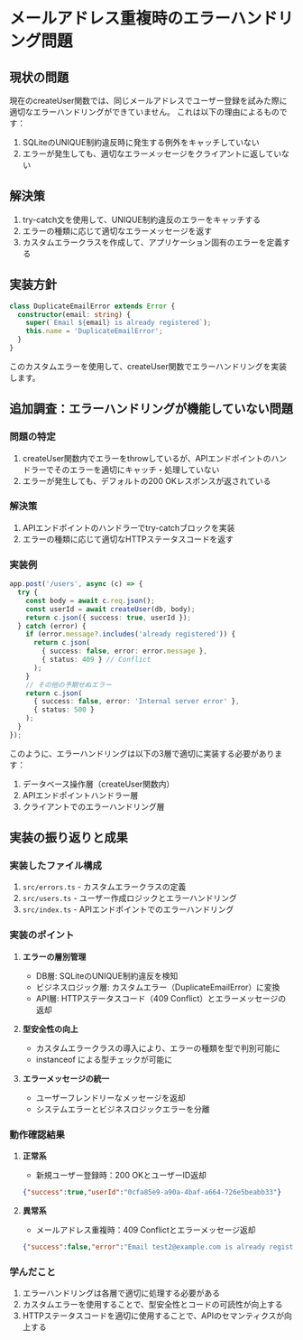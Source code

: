 # メールアドレス重複時のエラーハンドリング問題

## 現状の問題
現在のcreateUser関数では、同じメールアドレスでユーザー登録を試みた際に適切なエラーハンドリングができていません。
これは以下の理由によるものです：

1. SQLiteのUNIQUE制約違反時に発生する例外をキャッチしていない
2. エラーが発生しても、適切なエラーメッセージをクライアントに返していない

## 解決策

1. try-catch文を使用して、UNIQUE制約違反のエラーをキャッチする
2. エラーの種類に応じて適切なエラーメッセージを返す
3. カスタムエラークラスを作成して、アプリケーション固有のエラーを定義する

## 実装方針

```typescript
class DuplicateEmailError extends Error {
  constructor(email: string) {
    super(`Email ${email} is already registered`);
    this.name = 'DuplicateEmailError';
  }
}
```

このカスタムエラーを使用して、createUser関数でエラーハンドリングを実装します。

## 追加調査：エラーハンドリングが機能していない問題

### 問題の特定
1. createUser関数内でエラーをthrowしているが、APIエンドポイントのハンドラーでそのエラーを適切にキャッチ・処理していない
2. エラーが発生しても、デフォルトの200 OKレスポンスが返されている

### 解決策
1. APIエンドポイントのハンドラーでtry-catchブロックを実装
2. エラーの種類に応じて適切なHTTPステータスコードを返す

### 実装例
```typescript
app.post('/users', async (c) => {
  try {
    const body = await c.req.json();
    const userId = await createUser(db, body);
    return c.json({ success: true, userId });
  } catch (error) {
    if (error.message?.includes('already registered')) {
      return c.json(
        { success: false, error: error.message },
        { status: 409 } // Conflict
      );
    }
    // その他の予期せぬエラー
    return c.json(
      { success: false, error: 'Internal server error' },
      { status: 500 }
    );
  }
});
```

このように、エラーハンドリングは以下の3層で適切に実装する必要があります：
1. データベース操作層（createUser関数内）
2. APIエンドポイントハンドラー層
3. クライアントでのエラーハンドリング層

## 実装の振り返りと成果

### 実装したファイル構成
1. `src/errors.ts` - カスタムエラークラスの定義
2. `src/users.ts` - ユーザー作成ロジックとエラーハンドリング
3. `src/index.ts` - APIエンドポイントでのエラーハンドリング

### 実装のポイント
1. **エラーの層別管理**
   - DB層: SQLiteのUNIQUE制約違反を検知
   - ビジネスロジック層: カスタムエラー（DuplicateEmailError）に変換
   - API層: HTTPステータスコード（409 Conflict）とエラーメッセージの返却

2. **型安全性の向上**
   - カスタムエラークラスの導入により、エラーの種類を型で判別可能に
   - instanceof による型チェックが可能に

3. **エラーメッセージの統一**
   - ユーザーフレンドリーなメッセージを返却
   - システムエラーとビジネスロジックエラーを分離

### 動作確認結果
1. **正常系**
   - 新規ユーザー登録時：200 OKとユーザーID返却
   ```json
   {"success":true,"userId":"0cfa85e9-a90a-4baf-a664-726e5beabb33"}
   ```

2. **異常系**
   - メールアドレス重複時：409 Conflictとエラーメッセージ返却
   ```json
   {"success":false,"error":"Email test2@example.com is already registered"}
   ```

### 学んだこと
1. エラーハンドリングは各層で適切に処理する必要がある
2. カスタムエラーを使用することで、型安全性とコードの可読性が向上する
3. HTTPステータスコードを適切に使用することで、APIのセマンティクスが向上する
